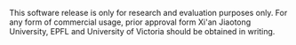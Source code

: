 This software release is only for research and evaluation purposes only. For
any form of commercial usage, prior approval form Xi'an Jiaotong University, EPFL and University of
Victoria should be obtained in writing.

